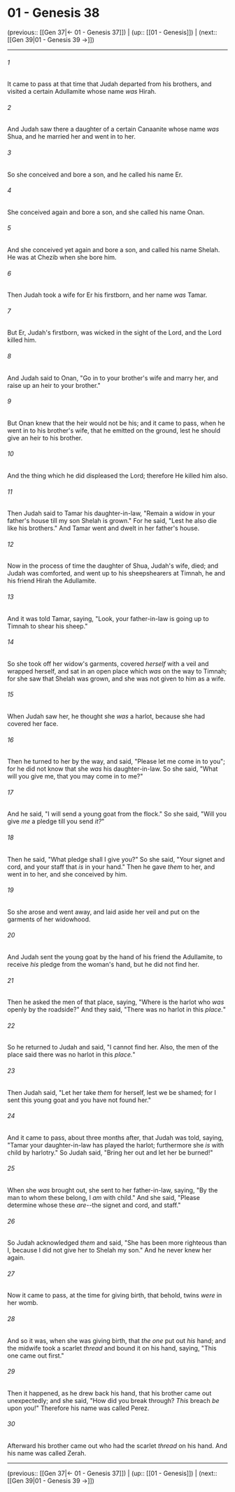 # 01 - Genesis 38

(previous:: [[Gen 37|← 01 - Genesis 37]]) | (up:: [[01 - Genesis]]) | (next:: [[Gen 39|01 - Genesis 39 →]])

***


###### 1 
It came to pass at that time that Judah departed from his brothers, and visited a certain Adullamite whose name _was_ Hirah. 

###### 2 
And Judah saw there a daughter of a certain Canaanite whose name _was_ Shua, and he married her and went in to her. 

###### 3 
So she conceived and bore a son, and he called his name Er. 

###### 4 
She conceived again and bore a son, and she called his name Onan. 

###### 5 
And she conceived yet again and bore a son, and called his name Shelah. He was at Chezib when she bore him. 

###### 6 
Then Judah took a wife for Er his firstborn, and her name _was_ Tamar. 

###### 7 
But Er, Judah's firstborn, was wicked in the sight of the Lord, and the Lord killed him. 

###### 8 
And Judah said to Onan, "Go in to your brother's wife and marry her, and raise up an heir to your brother." 

###### 9 
But Onan knew that the heir would not be his; and it came to pass, when he went in to his brother's wife, that he emitted on the ground, lest he should give an heir to his brother. 

###### 10 
And the thing which he did displeased the Lord; therefore He killed him also. 

###### 11 
Then Judah said to Tamar his daughter-in-law, "Remain a widow in your father's house till my son Shelah is grown." For he said, "Lest he also die like his brothers." And Tamar went and dwelt in her father's house. 

###### 12 
Now in the process of time the daughter of Shua, Judah's wife, died; and Judah was comforted, and went up to his sheepshearers at Timnah, he and his friend Hirah the Adullamite. 

###### 13 
And it was told Tamar, saying, "Look, your father-in-law is going up to Timnah to shear his sheep." 

###### 14 
So she took off her widow's garments, covered _herself_ with a veil and wrapped herself, and sat in an open place which _was_ on the way to Timnah; for she saw that Shelah was grown, and she was not given to him as a wife. 

###### 15 
When Judah saw her, he thought she _was_ a harlot, because she had covered her face. 

###### 16 
Then he turned to her by the way, and said, "Please let me come in to you"; for he did not know that she _was_ his daughter-in-law. So she said, "What will you give me, that you may come in to me?" 

###### 17 
And he said, "I will send a young goat from the flock." So she said, "Will you give _me_ a pledge till you send _it?_" 

###### 18 
Then he said, "What pledge shall I give you?" So she said, "Your signet and cord, and your staff that _is_ in your hand." Then he gave _them_ to her, and went in to her, and she conceived by him. 

###### 19 
So she arose and went away, and laid aside her veil and put on the garments of her widowhood. 

###### 20 
And Judah sent the young goat by the hand of his friend the Adullamite, to receive _his_ pledge from the woman's hand, but he did not find her. 

###### 21 
Then he asked the men of that place, saying, "Where is the harlot who _was_ openly by the roadside?" And they said, "There was no harlot in this _place._" 

###### 22 
So he returned to Judah and said, "I cannot find her. Also, the men of the place said there was no harlot in this _place._" 

###### 23 
Then Judah said, "Let her take _them_ for herself, lest we be shamed; for I sent this young goat and you have not found her." 

###### 24 
And it came to pass, about three months after, that Judah was told, saying, "Tamar your daughter-in-law has played the harlot; furthermore she _is_ with child by harlotry." So Judah said, "Bring her out and let her be burned!" 

###### 25 
When she _was_ brought out, she sent to her father-in-law, saying, "By the man to whom these belong, I _am_ with child." And she said, "Please determine whose these _are_--the signet and cord, and staff." 

###### 26 
So Judah acknowledged _them_ and said, "She has been more righteous than I, because I did not give her to Shelah my son." And he never knew her again. 

###### 27 
Now it came to pass, at the time for giving birth, that behold, twins _were_ in her womb. 

###### 28 
And so it was, when she was giving birth, that _the one_ put out _his_ hand; and the midwife took a scarlet _thread_ and bound it on his hand, saying, "This one came out first." 

###### 29 
Then it happened, as he drew back his hand, that his brother came out unexpectedly; and she said, "How did you break through? _This_ breach _be_ upon you!" Therefore his name was called Perez. 

###### 30 
Afterward his brother came out who had the scarlet _thread_ on his hand. And his name was called Zerah.

***

(previous:: [[Gen 37|← 01 - Genesis 37]]) | (up:: [[01 - Genesis]]) | (next:: [[Gen 39|01 - Genesis 39 →]])
